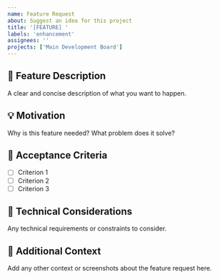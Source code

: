 ```yaml
---
name: Feature Request
about: Suggest an idea for this project
title: '[FEATURE] '
labels: 'enhancement'
assignees: ''
projects: ['Main Development Board']
---
```


## 🚀 Feature Description
A clear and concise description of what you want to happen.

## 💡 Motivation
Why is this feature needed? What problem does it solve?

## 🎯 Acceptance Criteria
- [ ] Criterion 1
- [ ] Criterion 2
- [ ] Criterion 3

## 🔧 Technical Considerations
Any technical requirements or constraints to consider.

## 📎 Additional Context
Add any other context or screenshots about the feature request here.